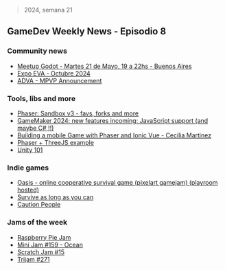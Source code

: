 > 2024, semana 21
## GameDev Weekly News - Episodio 8

### Community news
- [Meetup Godot - Martes 21 de Mayo, 19 a 22hs - Buenos Aires](https://x.com/reduzio/status/1790836086903542186?t=uvjE5krlLrgH-evDQ-05tA&s=08)
- [Expo EVA - Octubre 2024]()
- [ADVA - MPVP Announcement](https://nogamingnews.com/se-anunciaron-los-juegos-elegidos-para-el-mpvp)

### Tools, libs and more
- [Phaser: Sandbox v3 - favs, forks and more](https://phaser.io/news/2024/05/phaser-sandbox-v3-released)
- [GameMaker 2024: new features incoming: JavaScript support (and maybe C# !!)](https://gamefromscratch.com/gamemaker-in-2024/)
- [Building a mobile Game with Phaser and Ionic Vue - Cecilia Martinez](https://dev.to/ceceliacreates/series/24636)
- [Phaser + ThreeJS example](https://www.emanueleferonato.com/2022/10/12/bouncy-light-html5-prototype-built-using-phaser-to-handle-game-logic-and-three-to-render-3d-graphics-written-in-typescript/)
- [Unity 101](https://academy.zenva.com/product/unity-101-game-engine-foundations/?utm_source=ActiveCampaign&utm_medium=email&utm_content=Your+FREE+courses%3A+Unity+101%2C+VR%2C+PLUS+tutorials+on+Roblox%2C+open+world+design&utm_campaign=Free+Content+30)


### Indie games
- [Oasis - online cooperative survival game (pixelart gamejam) (playroom hosted)](https://profour.itch.io/oasis)
- [Survive as long as you can](https://fodi.itch.io/trijam-270)
- [Caution People](https://funbanan.itch.io/caution-people)

### Jams of the week
- [Raspberry Pie Jam](https://itch.io/jam/pie-jam)
- [Mini Jam #159 - Ocean](https://itch.io/jam/mini-jam-159-ocean)
- [Scratch Jam #15](https://itch.io/jam/scratch-game-jam-15)
- [Trijam #271](https://itch.io/jam/trijam-271)